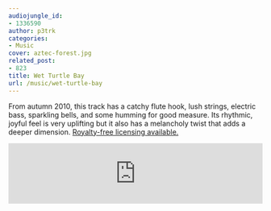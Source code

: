 ```yaml
---
audiojungle_id:
- 1336590
author: p3trk
categories:
- Music
cover: aztec-forest.jpg
related_post:
- 823
title: Wet Turtle Bay
url: /music/wet-turtle-bay
---
```


From autumn 2010, this track has a catchy flute hook, lush strings, electric bass, sparkling bells, and some humming for good measure. Its rhythmic, joyful feel is very uplifting but it also has a melancholy twist that adds a deeper dimension. <a href="http://audiojungle.net/search?utf8=%E2%9C%93&#038;term=1336590&#038;ref=peterkappus" onclick="javascript:_gaq.push(['_trackEvent','outbound-article','http://audiojungle.net']);">Royalty-free licensing available.</a>

<iframe width="100%" height="120" scrolling="no" frameborder="no" src="https://w.soundcloud.com/player/?url=https%3A//api.soundcloud.com/tracks/203323889&amp;auto_play=false&amp;hide_related=false&amp;show_comments=true&amp;show_user=true&amp;show_reposts=false&amp;visual=false"></iframe>
